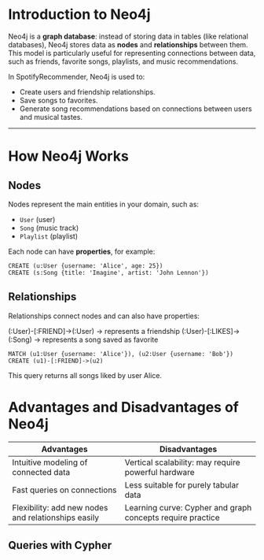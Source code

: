 # Introduction to Neo4j

Neo4j is a **graph database**: instead of storing data in tables (like relational databases), Neo4j stores data as **nodes** and **relationships** between them. This model is particularly useful for representing connections between data, such as friends, favorite songs, playlists, and music recommendations.  

In SpotifyRecommender, Neo4j is used to:
- Create users and friendship relationships.
- Save songs to favorites.
- Generate song recommendations based on connections between users and musical tastes.

---

# How Neo4j Works

## Nodes
Nodes represent the main entities in your domain, such as:
- `User` (user)
- `Song` (music track)
- `Playlist` (playlist)

Each node can have **properties**, for example:

```cypher
CREATE (u:User {username: 'Alice', age: 25})
CREATE (s:Song {title: 'Imagine', artist: 'John Lennon'})
```

## Relationships

Relationships connect nodes and can also have properties:

(:User)-[:FRIEND]->(:User) → represents a friendship
(:User)-[:LIKES]->(:Song) → represents a song saved as favorite
```
MATCH (u1:User {username: 'Alice'}), (u2:User {username: 'Bob'})
CREATE (u1)-[:FRIEND]->(u2)
```
This query returns all songs liked by user Alice.

# Advantages and Disadvantages of Neo4j

| Advantages                                      | Disadvantages                                             |
|-------------------------------------------------|----------------------------------------------------------|
| Intuitive modeling of connected data           | Vertical scalability: may require powerful hardware      |
| Fast queries on connections                     | Less suitable for purely tabular data                    |
| Flexibility: add new nodes and relationships easily | Learning curve: Cypher and graph concepts require practice |


## Queries with Cypher
